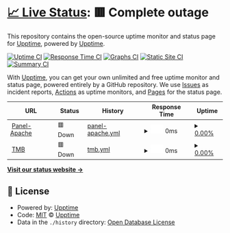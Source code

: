 # [📈 Live Status](https://upptime.github.io/upptime): <!--live status--> **🟥 Complete outage**

This repository contains the open-source uptime monitor and status page for [Upptime](https://upptime.js.org), powered by [Upptime](https://github.com/upptime/upptime).

[![Uptime CI](https://github.com/ianMetri/upptime/workflows/Uptime%20CI/badge.svg)](https://github.com/ianMetri/upptime/actions?query=workflow%3A%22Uptime+CI%22)
[![Response Time CI](https://github.com/ianMetri/upptime/workflows/Response%20Time%20CI/badge.svg)](https://github.com/ianMetri/upptime/actions?query=workflow%3A%22Response+Time+CI%22)
[![Graphs CI](https://github.com/ianMetri/upptime/workflows/Graphs%20CI/badge.svg)](https://github.com/ianMetri/upptime/actions?query=workflow%3A%22Graphs+CI%22)
[![Static Site CI](https://github.com/ianMetri/upptime/workflows/Static%20Site%20CI/badge.svg)](https://github.com/ianMetri/upptime/actions?query=workflow%3A%22Static+Site+CI%22)
[![Summary CI](https://github.com/ianMetri/upptime/workflows/Summary%20CI/badge.svg)](https://github.com/ianMetri/upptime/actions?query=workflow%3A%22Summary+CI%22)

With [Upptime](https://upptime.js.org), you can get your own unlimited and free uptime monitor and status page, powered entirely by a GitHub repository. We use [Issues](https://github.com/upptime/upptime/issues) as incident reports, [Actions](https://github.com/ianMetri/upptime/actions) as uptime monitors, and [Pages](https://upptime.github.io/upptime) for the status page.

<!--start: status pages-->
<!-- This summary is generated by Upptime (https://github.com/upptime/upptime) -->
<!-- Do not edit this manually, your changes will be overwritten -->
<!-- prettier-ignore -->
| URL | Status | History | Response Time | Uptime |
| --- | ------ | ------- | ------------- | ------ |
| <img alt="" src="https://favicons.githubusercontent.com/panel-apache.termografoapache.com" height="13"> [Panel-Apache](https://panel-apache.termografoapache.com/) | 🟥 Down | [panel-apache.yml](https://github.com/ianMetri/Monitoring/commits/HEAD/history/panel-apache.yml) | <details><summary><img alt="Response time graph" src="./graphs/panel-apache/response-time-week.png" height="20"> 0ms</summary><br><a href="https://ianMetri.github.io/upptime/history/panel-apache"><img alt="Response time 0" src="https://img.shields.io/endpoint?url=https%3A%2F%2Fraw.githubusercontent.com%2FianMetri%2FMonitoring%2FHEAD%2Fapi%2Fpanel-apache%2Fresponse-time.json"></a><br><a href="https://ianMetri.github.io/upptime/history/panel-apache"><img alt="24-hour response time 0" src="https://img.shields.io/endpoint?url=https%3A%2F%2Fraw.githubusercontent.com%2FianMetri%2FMonitoring%2FHEAD%2Fapi%2Fpanel-apache%2Fresponse-time-day.json"></a><br><a href="https://ianMetri.github.io/upptime/history/panel-apache"><img alt="7-day response time 0" src="https://img.shields.io/endpoint?url=https%3A%2F%2Fraw.githubusercontent.com%2FianMetri%2FMonitoring%2FHEAD%2Fapi%2Fpanel-apache%2Fresponse-time-week.json"></a><br><a href="https://ianMetri.github.io/upptime/history/panel-apache"><img alt="30-day response time 0" src="https://img.shields.io/endpoint?url=https%3A%2F%2Fraw.githubusercontent.com%2FianMetri%2FMonitoring%2FHEAD%2Fapi%2Fpanel-apache%2Fresponse-time-month.json"></a><br><a href="https://ianMetri.github.io/upptime/history/panel-apache"><img alt="1-year response time 0" src="https://img.shields.io/endpoint?url=https%3A%2F%2Fraw.githubusercontent.com%2FianMetri%2FMonitoring%2FHEAD%2Fapi%2Fpanel-apache%2Fresponse-time-year.json"></a></details> | <details><summary><a href="https://ianMetri.github.io/upptime/history/panel-apache">0.00%</a></summary><a href="https://ianMetri.github.io/upptime/history/panel-apache"><img alt="All-time uptime 0.00%" src="https://img.shields.io/endpoint?url=https%3A%2F%2Fraw.githubusercontent.com%2FianMetri%2FMonitoring%2FHEAD%2Fapi%2Fpanel-apache%2Fuptime.json"></a><br><a href="https://ianMetri.github.io/upptime/history/panel-apache"><img alt="24-hour uptime 0.00%" src="https://img.shields.io/endpoint?url=https%3A%2F%2Fraw.githubusercontent.com%2FianMetri%2FMonitoring%2FHEAD%2Fapi%2Fpanel-apache%2Fuptime-day.json"></a><br><a href="https://ianMetri.github.io/upptime/history/panel-apache"><img alt="7-day uptime 0.00%" src="https://img.shields.io/endpoint?url=https%3A%2F%2Fraw.githubusercontent.com%2FianMetri%2FMonitoring%2FHEAD%2Fapi%2Fpanel-apache%2Fuptime-week.json"></a><br><a href="https://ianMetri.github.io/upptime/history/panel-apache"><img alt="30-day uptime 5.48%" src="https://img.shields.io/endpoint?url=https%3A%2F%2Fraw.githubusercontent.com%2FianMetri%2FMonitoring%2FHEAD%2Fapi%2Fpanel-apache%2Fuptime-month.json"></a><br><a href="https://ianMetri.github.io/upptime/history/panel-apache"><img alt="1-year uptime 0.00%" src="https://img.shields.io/endpoint?url=https%3A%2F%2Fraw.githubusercontent.com%2FianMetri%2FMonitoring%2FHEAD%2Fapi%2Fpanel-apache%2Fuptime-year.json"></a></details>
| <img alt="" src="https://favicons.githubusercontent.com/panel-tmb.termografoapache.com" height="13"> [TMB](https://panel-tmb.termografoapache.com/) | 🟥 Down | [tmb.yml](https://github.com/ianMetri/Monitoring/commits/HEAD/history/tmb.yml) | <details><summary><img alt="Response time graph" src="./graphs/tmb/response-time-week.png" height="20"> 0ms</summary><br><a href="https://ianMetri.github.io/upptime/history/tmb"><img alt="Response time 0" src="https://img.shields.io/endpoint?url=https%3A%2F%2Fraw.githubusercontent.com%2FianMetri%2FMonitoring%2FHEAD%2Fapi%2Ftmb%2Fresponse-time.json"></a><br><a href="https://ianMetri.github.io/upptime/history/tmb"><img alt="24-hour response time 0" src="https://img.shields.io/endpoint?url=https%3A%2F%2Fraw.githubusercontent.com%2FianMetri%2FMonitoring%2FHEAD%2Fapi%2Ftmb%2Fresponse-time-day.json"></a><br><a href="https://ianMetri.github.io/upptime/history/tmb"><img alt="7-day response time 0" src="https://img.shields.io/endpoint?url=https%3A%2F%2Fraw.githubusercontent.com%2FianMetri%2FMonitoring%2FHEAD%2Fapi%2Ftmb%2Fresponse-time-week.json"></a><br><a href="https://ianMetri.github.io/upptime/history/tmb"><img alt="30-day response time 0" src="https://img.shields.io/endpoint?url=https%3A%2F%2Fraw.githubusercontent.com%2FianMetri%2FMonitoring%2FHEAD%2Fapi%2Ftmb%2Fresponse-time-month.json"></a><br><a href="https://ianMetri.github.io/upptime/history/tmb"><img alt="1-year response time 0" src="https://img.shields.io/endpoint?url=https%3A%2F%2Fraw.githubusercontent.com%2FianMetri%2FMonitoring%2FHEAD%2Fapi%2Ftmb%2Fresponse-time-year.json"></a></details> | <details><summary><a href="https://ianMetri.github.io/upptime/history/tmb">0.00%</a></summary><a href="https://ianMetri.github.io/upptime/history/tmb"><img alt="All-time uptime 0.00%" src="https://img.shields.io/endpoint?url=https%3A%2F%2Fraw.githubusercontent.com%2FianMetri%2FMonitoring%2FHEAD%2Fapi%2Ftmb%2Fuptime.json"></a><br><a href="https://ianMetri.github.io/upptime/history/tmb"><img alt="24-hour uptime 0.00%" src="https://img.shields.io/endpoint?url=https%3A%2F%2Fraw.githubusercontent.com%2FianMetri%2FMonitoring%2FHEAD%2Fapi%2Ftmb%2Fuptime-day.json"></a><br><a href="https://ianMetri.github.io/upptime/history/tmb"><img alt="7-day uptime 0.00%" src="https://img.shields.io/endpoint?url=https%3A%2F%2Fraw.githubusercontent.com%2FianMetri%2FMonitoring%2FHEAD%2Fapi%2Ftmb%2Fuptime-week.json"></a><br><a href="https://ianMetri.github.io/upptime/history/tmb"><img alt="30-day uptime 5.48%" src="https://img.shields.io/endpoint?url=https%3A%2F%2Fraw.githubusercontent.com%2FianMetri%2FMonitoring%2FHEAD%2Fapi%2Ftmb%2Fuptime-month.json"></a><br><a href="https://ianMetri.github.io/upptime/history/tmb"><img alt="1-year uptime 0.00%" src="https://img.shields.io/endpoint?url=https%3A%2F%2Fraw.githubusercontent.com%2FianMetri%2FMonitoring%2FHEAD%2Fapi%2Ftmb%2Fuptime-year.json"></a></details>

<!--end: status pages-->

[**Visit our status website →**](https://upptime.github.io/upptime)

## 📄 License

- Powered by: [Upptime](https://github.com/upptime/upptime)
- Code: [MIT](./LICENSE) © [Upptime](https://upptime.js.org)
- Data in the `./history` directory: [Open Database License](https://opendatacommons.org/licenses/odbl/1-0/)
